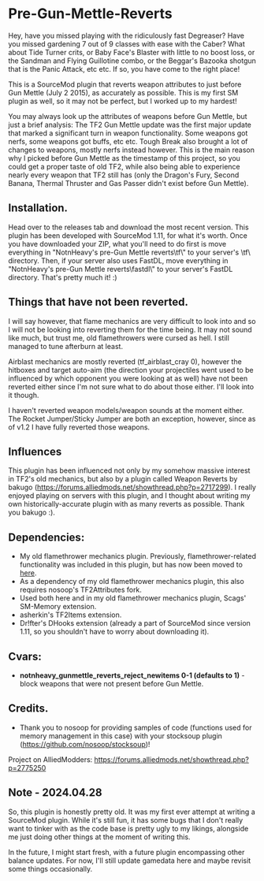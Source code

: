 # Pre-Gun-Mettle-Reverts

Hey, have you missed playing with the ridiculously fast Degreaser? Have you missed gardening 7 out of 9 classes with ease with the Caber? What about Tide Turner crits, or Baby Face's Blaster with little to no boost loss, or the Sandman and Flying Guillotine combo, or the Beggar's Bazooka shotgun that is the Panic Attack, etc etc. If so, you have come to the right place!

This is a SourceMod plugin that reverts weapon attributes to just before Gun Mettle (July 2 2015), as accurately as possible. This is my first SM plugin as well, so it may not be perfect, but I worked up to my hardest!

You may always look up the attributes of weapons before Gun Mettle, but just a brief analysis: The TF2 Gun Mettle update was the first major update that marked a significant turn in weapon functionality. Some weapons got nerfs, some weapons got buffs, etc etc. Tough Break also brought a lot of changes to weapons, mostly nerfs instead however. This is the main reason why I picked before Gun Mettle as the timestamp of this project, so you could get a proper taste of old TF2, while also being able to experience nearly every weapon that TF2 still has (only the Dragon's Fury, Second Banana, Thermal Thruster and Gas Passer didn't exist before Gun Mettle).

## Installation.
Head over to the releases tab and download the most recent version. This plugin has been developed with SourceMod 1.11, for what it's worth. Once you have downloaded your ZIP, what you'll need to do first is move everything in "NotnHeavy's pre-Gun Mettle reverts\tf\\" to your server's \tf\ directory. Then, if your server also uses FastDL, move everything in "NotnHeavy's pre-Gun Mettle reverts\fastdl\\" to your server's FastDL directory. That's pretty much it! :)

## Things that have not been reverted.

I will say however, that flame mechanics are very difficult to look into and so I will not be looking into reverting them for the time being. It may not sound like much, but trust me, old flamethrowers were cursed as hell. I still managed to tune afterburn at least.

Airblast mechanics are mostly reverted (tf_airblast_cray 0), however the hitboxes and target auto-aim (the direction your projectiles went used to be influenced by which opponent you were looking at as well) have not been reverted either since I'm not sure what to do about those either. I'll look into it though.

I haven't reverted weapon models/weapon sounds at the moment either. The Rocket Jumper/Sticky Jumper are both an exception, however, since as of v1.2 I have fully reverted those weapons.

## Influences

This plugin has been influenced not only by my somehow massive interest in TF2's old mechanics, but also by a plugin called Weapon Reverts by bakugo (https://forums.alliedmods.net/showthread.php?p=2717299). I really enjoyed playing on servers with this plugin, and I thought about writing my own historically-accurate plugin with as many reverts as possible. Thank you bakugo :).

## Dependencies:
- My old flamethrower mechanics plugin. Previously, flamethrower-related functionality was included in this plugin, but has now been moved to [here](https://github.com/NotnHeavy/TF2-Old-Flamethrower-Mechanics). 
- As a dependency of my old flamethrower mechanics plugin, this also requires nosoop's TF2Attributes fork.
- Used both here and in my old flamethrower mechanics plugin, Scags' SM-Memory extension.
- asherkin's TF2Items extension.
- Dr!fter's DHooks extension (already a part of SourceMod since version 1.11, so you shouldn't have to worry about downloading it).

## Cvars:
- **notnheavy_gunmettle_reverts_reject_newitems 0-1 (defaults to 1)** - block weapons that were not present before Gun Mettle.

## Credits.
- Thank you to nosoop for providing samples of code (functions used for memory management in this case) with your stocksoup plugin (https://github.com/nosoop/stocksoup)!

Project on AlliedModders: https://forums.alliedmods.net/showthread.php?p=2775250

## Note - 2024.04.28

So, this plugin is honestly pretty old. It was my first ever attempt at writing a SourceMod plugin. While it's still fun, it has some bugs that I don't really want to tinker with as the code base is pretty ugly to my likings, alongside me just doing other things at the moment of writing this.

In the future, I might start fresh, with a future plugin encompassing other balance updates. For now, I'll still update gamedata here and maybe revisit some things occasionally.
